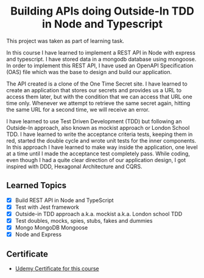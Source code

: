<h1 align="center">Building APIs doing Outside-In TDD in Node and Typescript</h1>

This project was taken as part of learning task.

In this course I have learned to implement a REST API in Node with express and typescript. I have stored data in a mongodb database using mongoose. In order to implement this REST API, I have used an OpenAPI Specification (OAS) file which was the base to design and build our application.

The API created is a clone of the One Time Secret site. I have learned to create an application that stores our secrets and provides us a URL to access them later, but with the condition that we can access that URL one time only. Whenever we attempt to retrieve the same secret again, hitting the same URL for a second time, we will receive an error.


I have learned to use Test Driven Development (TDD) but following an Outside-In approach, also known as mockist approach or London School TDD. I have learned to write the acceptance criteria tests, keeping them in red, started the double cycle and wrote unit tests for the inner components. In this approach I have learned to make way inside the application, one level at a time until I made the acceptance test completely pass. While coding, even though I had a quite clear direction of our application design, I got inspired with DDD, Hexagonal Architecture and CQRS.

## Learned Topics

- [x] Build REST API in Node and TypeScript
- [x] Test with Jest framework
- [x] Outside-in TDD approach a.k.a. mockist a.k.a. London school TDD
- [x] Test doubles, mocks, spies, stubs, fakes and dummies
- [x] Mongo MongoDB Mongoose
- [x] Node and Express

## Certificate

- [Udemy Certificate for this course](https://www.udemy.com/certificate/UC-8f841fba-df81-403d-8866-021d34fdb8db/)